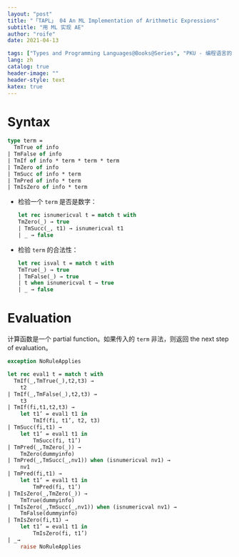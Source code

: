 ```yaml
---
layout: "post"
title: "「TAPL」 04 An ML Implementation of Arithmetic Expressions"
subtitle: "用 ML 实现 AE"
author: "roife"
date: 2021-04-13

tags: ["Types and Programming Languages@Books@Series", "PKU - 编程语言的设计原理@Courses@Series", "程序语言理论@Tags@Tags", "类型系统@Tags@Tags", "OCaml@Languages@Tags"]
lang: zh
catalog: true
header-image: ""
header-style: text
katex: true
---
```


# Syntax

```ocaml
type term =
  TmTrue of info
| TmFalse of info
| TmIf of info * term * term * term
| TmZero of info
| TmSucc of info * term
| TmPred of info * term
| TmIsZero of info * term
```

- 检验一个 `term` 是否是数字：

    ```ocaml
    let rec isnumericval t = match t with
    TmZero(_) → true
    | TmSucc(_, t1) → isnumericval t1
    | _ → false
    ```

- 检验 `term` 的合法性：

    ```ocaml
    let rec isval t = match t with
    TmTrue(_) → true
    | TmFalse(_) → true
    | t when isnumericval t → true
    | _ → false
    ```

# Evaluation

计算函数是一个 partial function。如果传入的 `term` 非法，则返回 the next step of evaluation。

```ocaml
exception NoRuleApplies

let rec eval1 t = match t with
  TmIf(_,TmTrue(_),t2,t3) →
    t2
| TmIf(_,TmFalse(_),t2,t3) →
    t3
| TmIf(fi,t1,t2,t3) →
    let t1’ = eval1 t1 in
        TmIf(fi, t1’, t2, t3)
| TmSucc(fi,t1) →
    let t1’ = eval1 t1 in
        TmSucc(fi, t1’)
| TmPred(_,TmZero(_)) →
    TmZero(dummyinfo)
| TmPred(_,TmSucc(_,nv1)) when (isnumericval nv1) →
    nv1
| TmPred(fi,t1) →
    let t1’ = eval1 t1 in
        TmPred(fi, t1’)
| TmIsZero(_,TmZero(_)) →
    TmTrue(dummyinfo)
| TmIsZero(_,TmSucc(_,nv1)) when (isnumericval nv1) →
    TmFalse(dummyinfo)
| TmIsZero(fi,t1) →
    let t1’ = eval1 t1 in
        TmIsZero(fi, t1’)
| _→
    raise NoRuleApplies
```